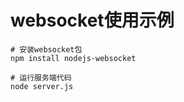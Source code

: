 # websocket使用示例

```shell
# 安装websocket包
npm install nodejs-websocket

# 运行服务端代码
node server.js
```

